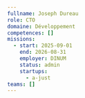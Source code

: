 ```yaml
---
fullname: Joseph Dureau
role: CTO
domaine: Développement
competences: []
missions:
  - start: 2025-09-01
    end: 2026-08-31
    employer: DINUM
    status: admin
    startups:
      - a-just
teams: []
---
```


